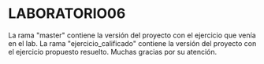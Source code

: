 # LABORATORIO06
La rama "master" contiene la versión del proyecto con el ejercicio que venía en el lab.
La rama "ejercicio_calificado" contiene la versión del proyecto con el ejercicio propuesto resuelto.
Muchas gracias por su atención.
